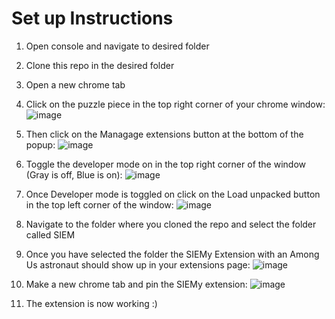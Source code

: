 # Set up Instructions
1. Open console and navigate to desired folder
2. Clone this repo in the desired folder
3. Open a new chrome tab
4. Click on the puzzle piece in the top right corner of your chrome window: ![image](https://user-images.githubusercontent.com/54562440/165416874-7f0eb7b3-1056-4fb4-8425-238da916b286.png)
5. Then click on the Managage extensions button at the bottom of the popup: ![image](https://user-images.githubusercontent.com/54562440/165417114-bc4c62ad-0a9c-4219-9501-991fe17fc5ac.png)
6. Toggle the developer mode on in the top right corner of the window (Gray is off, Blue is on): ![image](https://user-images.githubusercontent.com/54562440/165417250-bfef9f36-1ed6-4011-ae18-fcc00cfe2c59.png)
7. Once Developer mode is toggled on click on the Load unpacked button in the top left corner of the window: ![image](https://user-images.githubusercontent.com/54562440/165417412-a9bbe07d-1b19-4d68-b630-2ba5b04e0688.png)
8. Navigate to the folder where you cloned the repo and select the folder called SIEM
9. Once you have selected the folder the SIEMy Extension with an Among Us astronaut should show up in your extensions page: ![image](https://user-images.githubusercontent.com/54562440/165417722-c67cc52e-3fc5-4732-8704-3a3da96b1d86.png)

10. Make a new chrome tab and pin the SIEMy extension:  ![image](https://user-images.githubusercontent.com/54562440/165417958-46aa7265-a7b4-45ca-985c-bd98568d7972.png)
11. The extension is now working :)

